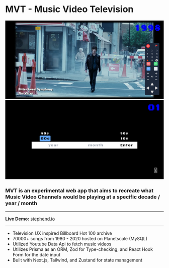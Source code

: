 # MVT - Music Video Television

![screenshot of 1998 channel playing the music video of The Verve's Bitter Sweet Symphony](./images/mvt-2.png)
![screenshot of MVT's home page](./images/mvt-1.png)

### MVT is an experimental web app that aims to recreate what Music Video Channels would be playing at a specific decade / year / month

<hr/>

<b>Live Demo:</b> <a href="stephend.io">stephend.io</a>

<hr/>
<ul>

<li>
Television UX inspired Billboard Hot 100 archive
</li>
<li>
70000+ songs from 1980 - 2020 hosted on Planetscale (MySQL)
</li>
<li>
Utilized Youtube Data Api to fetch music videos
</li>
<li>
Utilizes Prisma as an ORM, Zod for Type-checking, and React Hook Form for the date input
</li>
<li>
Built with Next.js, Tailwind, and Zustand for state management
</li>

</ul>
